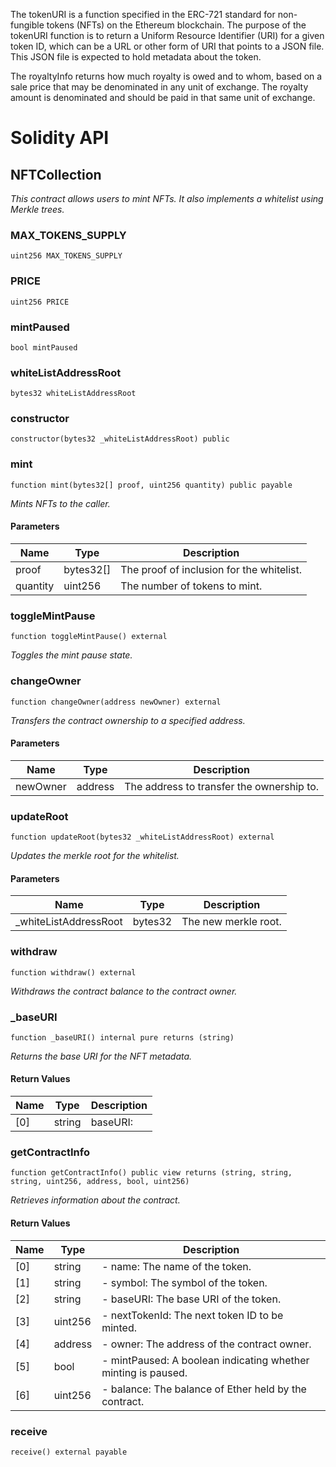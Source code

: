 The tokenURI is a function specified in the ERC-721 standard for non-fungible tokens (NFTs) on the Ethereum blockchain. The purpose of the tokenURI function is to return a Uniform Resource Identifier (URI) for a given token ID, which can be a URL or other form of URI that points to a JSON file. This JSON file is expected to hold metadata about the token.

The royaltyInfo returns how much royalty is owed and to whom, based on a sale price that may be denominated in any unit of exchange. The royalty amount is denominated and should be paid in that same unit of exchange.

# Solidity API

## NFTCollection

_This contract allows users to mint NFTs. It also implements a whitelist using Merkle trees._

### MAX_TOKENS_SUPPLY

```solidity
uint256 MAX_TOKENS_SUPPLY
```

### PRICE

```solidity
uint256 PRICE
```

### mintPaused

```solidity
bool mintPaused
```

### whiteListAddressRoot

```solidity
bytes32 whiteListAddressRoot
```

### constructor

```solidity
constructor(bytes32 _whiteListAddressRoot) public
```

### mint

```solidity
function mint(bytes32[] proof, uint256 quantity) public payable
```

_Mints NFTs to the caller._

#### Parameters

| Name     | Type      | Description                               |
| -------- | --------- | ----------------------------------------- |
| proof    | bytes32[] | The proof of inclusion for the whitelist. |
| quantity | uint256   | The number of tokens to mint.             |


### toggleMintPause

```solidity
function toggleMintPause() external
```

_Toggles the mint pause state._

### changeOwner

```solidity
function changeOwner(address newOwner) external
```

_Transfers the contract ownership to a specified address._

#### Parameters

| Name     | Type    | Description                               |
| -------- | ------- | ----------------------------------------- |
| newOwner | address | The address to transfer the ownership to. |

### updateRoot

```solidity
function updateRoot(bytes32 _whiteListAddressRoot) external
```

_Updates the merkle root for the whitelist._

#### Parameters

| Name                   | Type    | Description          |
| ---------------------- | ------- | -------------------- |
| \_whiteListAddressRoot | bytes32 | The new merkle root. |

### withdraw

```solidity
function withdraw() external
```

_Withdraws the contract balance to the contract owner._

### \_baseURI

```solidity
function _baseURI() internal pure returns (string)
```

_Returns the base URI for the NFT metadata._

#### Return Values

| Name | Type   | Description |
| ---- | ------ | ----------- |
| [0]  | string | baseURI:    |

### getContractInfo

```solidity
function getContractInfo() public view returns (string, string, string, uint256, address, bool, uint256)
```

_Retrieves information about the contract._

#### Return Values

| Name | Type    | Description                                                                                                                                                                                                                                                                                                            |
| ---- | ------- | ---------------------------------------------------------------------------------------------------------------------------------------------------------------------------------------------------------------------------------------------------------------------------------------------------------------------- |
| [0]  | string  | - name: The name of the token.      |
| [1]  | string  | - symbol: The symbol of the token.                                                                                                                                                                                                                                                                                                                    |
| [2]  | string  | - baseURI: The base URI of the token.                                                                                                                                                                                                                                                                                                                       |
| [3]  | uint256 | - nextTokenId: The next token ID to be minted.                                                                                                                                                                                                                                                                                                                 |
| [4]  | address | - owner: The address of the contract owner.                                                                                                                                                                                                                                                                                                                      |
| [5]  | bool    | - mintPaused: A boolean indicating whether minting is paused.                                                                                                                                                                                                                                                                                                                      |
| [6]  | uint256 | - balance: The balance of Ether held by the contract.                                                                                                                                                                                                                                                                                                                      |

### receive

```solidity
receive() external payable
```
